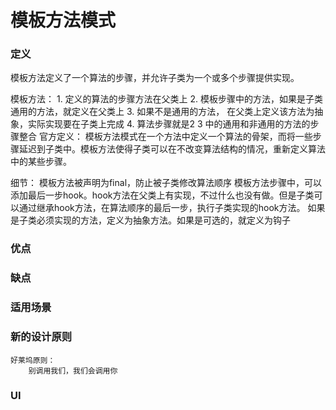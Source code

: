 # 模板方法模式

### 定义
  模板方法定义了一个算法的步骤，并允许子类为一个或多个步骤提供实现。
  
  模板方法：
    1. 定义的算法的步骤方法在父类上
    2. 模板步骤中的方法，如果是子类通用的方法，就定义在父类上
    3. 如果不是通用的方法， 在父类上定义该方法为抽象，实际实现要在子类上完成
    4. 算法步骤就是2 3 中的通用和非通用的方法的步骤整合
  官方定义：
    模板方法模式在一个方法中定义一个算法的骨架，而将一些步骤延迟到子类中。模板方法使得子类可以在不改变算法结构的情况，重新定义算法中的某些步骤。

  细节：
    模板方法被声明为final，防止被子类修改算法顺序
    模板方法步骤中，可以添加最后一步hook。hook方法在父类上有实现，不过什么也没有做。但是子类可以通过继承hook方法，在算法顺序的最后一步，执行子类实现的hook方法。
    如果是子类必须实现的方法，定义为抽象方法。如果是可选的，就定义为钩子

### 优点

### 缺点

### 适用场景

### 新的设计原则
    好莱坞原则：
        别调用我们，我们会调用你

### UI
